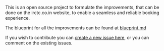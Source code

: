 This is an open source project to formulate the improvements, that can be done on the irctc.co.in website, to enable a seamless and reliable booking experience.

The blueprint for all the improvements can be found at [blueprint.md](blueprint.md)

If you wish to contribute you can [create a new issue here](https://google.com), or you can comment on the existing issues.
